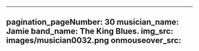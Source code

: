 ------
pagination_pageNumber: 30
musician_name: Jamie
band_name: The King Blues.
img_src: images/musician0032.png
onmouseover_src: 
------
